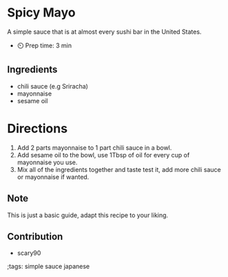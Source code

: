 # Spicy Mayo

A simple sauce that is at almost every sushi bar in the United States.

- ⏲️ Prep time: 3 min

## Ingredients 

- chili sauce (e.g Sriracha)
- mayonnaise
- sesame oil

# Directions

1. Add 2 parts mayonnaise to 1 part chili sauce in a bowl.
2. Add sesame oil to the bowl, use 1Tbsp of oil for every cup of mayonnaise you use.
3. Mix all of the ingredients together and taste test it, add more chili sauce or mayonnaise if wanted.

## Note

This is just a basic guide, adapt this recipe to your liking.

## Contribution 

- scary90

;tags: simple sauce japanese
